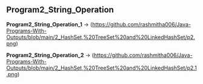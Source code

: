 ## Program2_String_Operation

**Program2_String_Operation_1** -> (https://github.com/rashmitha006/Java-Programs-With-Outputs/blob/main/2_HashSet,%20TreeSet%20and%20LinkedHashSet/p2.png)

**Program2_String_Operation_2** -> (https://github.com/rashmitha006/Java-Programs-With-Outputs/blob/main/2_HashSet,%20TreeSet%20and%20LinkedHashSet/p2.1.png)
